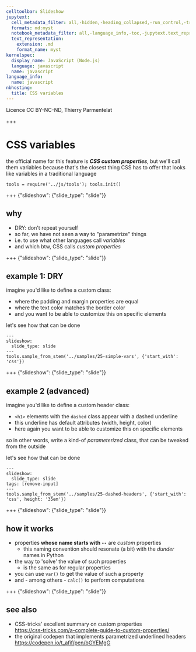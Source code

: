 ```yaml
---
celltoolbar: Slideshow
jupytext:
  cell_metadata_filter: all,-hidden,-heading_collapsed,-run_control,-trusted
  formats: md:myst
  notebook_metadata_filter: all,-language_info,-toc,-jupytext.text_representation.jupytext_version,-jupytext.text_representation.format_version
  text_representation:
    extension: .md
    format_name: myst
kernelspec:
  display_name: JavaScript (Node.js)
  language: javascript
  name: javascript
language_info:
  name: javascript
nbhosting:
  title: CSS variables
---
```


Licence CC BY-NC-ND, Thierry Parmentelat

+++

# CSS variables

the official name for this feature is ***CSS custom properties***, but we'll call them variables because that's the closest thing CSS has to offer that looks like variables in a traditional language

```{code-cell}
tools = require('../js/tools'); tools.init()
```

+++ {"slideshow": {"slide_type": "slide"}}

## why

* DRY: don't repeat yourself
* so far, we have not seen a way to "parametrize" things
* i.e. to use what other languages call *variables*
* and which btw, CSS calls *custom properties*

+++ {"slideshow": {"slide_type": "slide"}}

## example 1: DRY

imagine you'd like to define a custom class:

* where the padding and margin properties are equal
* where the text color matches the border color
* and you want to be able to customize this on specific elements

let's see how that can be done

```{code-cell}
---
slideshow:
  slide_type: slide
---
tools.sample_from_stem('../samples/25-simple-vars', {'start_with': 'css'})
```

+++ {"slideshow": {"slide_type": "slide"}}

## example 2 (advanced)

imagine you'd like to define a custom header class:

* `<h1>` elements with the `dashed` class appear with a dashed underline
* this underline has default attributes (width, height, color)
* here again you want to be able to customize this on specific elements

so in other words, write a kind-of *parameterized* class, that can be tweaked from the outside  

let's see how that can be done

```{code-cell}
---
slideshow:
  slide_type: slide
tags: [remove-input]
---
tools.sample_from_stem('../samples/25-dashed-headers', {'start_with': 'css', height: '35em'})
```

+++ {"slideshow": {"slide_type": "slide"}}

## how it works

* properties **whose name starts with `--`** are *custom* properties
  * this naming convention should resonate (a bit) with the *dunder* names in Python
* the way to 'solve' the value of such properties  
  * is the same as for regular properties
* you can use `var()` to get the value of such a property
* and - among others - `calc()` to perform computations

+++ {"slideshow": {"slide_type": "slide"}}

## see also

* CSS-tricks' excellent summary on custom properties  
  <https://css-tricks.com/a-complete-guide-to-custom-properties/>
* the original codepen that implements parametrized underlined headers  
  <https://codepen.io/t_afif/pen/bGYEMgG>
